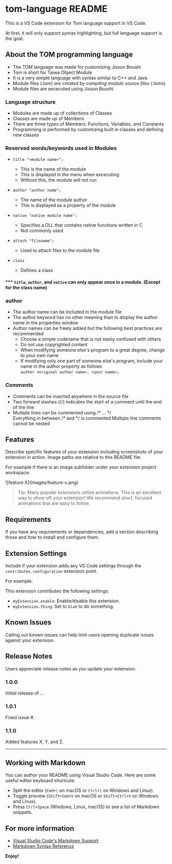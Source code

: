 # tom-language README

This is a VS Code extension for Tom language support in VS Code.

At first, it will only support syntax highlighting, but full language support is the goal.

## About the TOM programming language
* The TOM language was made for customizing Jissun Boushi
* Tom is short for Taiwa Object Module
* It is a very simple language with syntax similar to C++ and Java
* Module files (*.tom) are created by compiling module source files (*.toms)
* Module files are excecuted using Jissun Boushi

### Language structure
* Modules are made up of collections of Classes
* Classes are made up of Members
* There are three types of Members: Functions, Variables, and Constants
* Programming is performed by customizing built in classes and defining new classes

### Reserved words/keywords used in Modules
* `title "<module name>";`  
    - This is the name of the module
    - This is displayed in the menu when excecuting
    - Without this, the module will not run

* `author "author name";`  
	- The name of the module author  
	- This is displayed as a property of the module
* `native "native module name";`
	- Specifies a DLL that contains native functions written in C
	- Not commonly used
* `attach "filename";`
	- Used to attach files to the module file
* `class`
	- Defines a class
#### *** `title`, `author`, and `native` can only appear once in a module. (Except for the class name)

### author
* The author name can be included in the module file
* The author keyword has no other meaning than to display the author name in the properties window
* Author names can be freely added but the following best practices are recommended
    * Choose a simple codename that is not easily confused with others
    * Do not use copyrighted content
    * When modifying someone else's program to a great degree, change to your own name
    * If modifying only one part of someone else's program, include your name in the author property as follows  
        `author <original author name>, <your name>;`

### Comments
* Comments can be inserted anywhere in the source file
* Two forward slashes (//) indicates the start of a comment until the end of the line
* Multiple lines can be commented using /* ... \*/  
Everything in between /* and \*/ is commented
Multiple line comments cannot be nested

## Features

Describe specific features of your extension including screenshots of your extension in action. Image paths are relative to this README file.

For example if there is an image subfolder under your extension project workspace:

\!\[feature X\]\(images/feature-x.png\)

> Tip: Many popular extensions utilize animations. This is an excellent way to show off your extension! We recommend short, focused animations that are easy to follow.

## Requirements

If you have any requirements or dependencies, add a section describing those and how to install and configure them.

## Extension Settings

Include if your extension adds any VS Code settings through the `contributes.configuration` extension point.

For example:

This extension contributes the following settings:

* `myExtension.enable`: Enable/disable this extension.
* `myExtension.thing`: Set to `blah` to do something.

## Known Issues

Calling out known issues can help limit users opening duplicate issues against your extension.

## Release Notes

Users appreciate release notes as you update your extension.

### 1.0.0

Initial release of ...

### 1.0.1

Fixed issue #.

### 1.1.0

Added features X, Y, and Z.

---

## Working with Markdown

You can author your README using Visual Studio Code. Here are some useful editor keyboard shortcuts:

* Split the editor (`Cmd+\` on macOS or `Ctrl+\` on Windows and Linux).
* Toggle preview (`Shift+Cmd+V` on macOS or `Shift+Ctrl+V` on Windows and Linux).
* Press `Ctrl+Space` (Windows, Linux, macOS) to see a list of Markdown snippets.

## For more information

* [Visual Studio Code's Markdown Support](http://code.visualstudio.com/docs/languages/markdown)
* [Markdown Syntax Reference](https://help.github.com/articles/markdown-basics/)

**Enjoy!**
